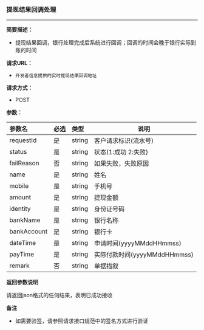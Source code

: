 ### 提现结果回调处理
---
**简要描述：** 

- 提现结果回调，银行处理完成后系统进行回调；回调的时间会晚于银行实际到账的时间

**请求URL：** 
- `开发者信息提供的实时提现结果回调地址`
  
**请求方式：**
- POST 

**参数：** 

|参数名|必选|类型|说明|
|:----    |:---|:----- |-----   |
|requestId |是  |string |客户请求标识(流水号)   |
|status |是  |string | 状态(1:成功 2:失败)    |
|failReason  |否  |string | 如果失败，失败原因    |
|name  |是  |string | 姓名    |
|mobile  |是  |string | 手机号    |
|amount  |是  |string | 提现金额    |
|identity  |是  |string | 身份证号码    |
|bankName  |是  |string | 银行名称    |
|bankAccount  |是  |string | 银行卡    |
|dateTime  |是  |string | 申请时间(yyyyMMddHHmmss)    |
|payTime  |是  |string | 实际付款时间(yyyyMMddHHmmss)    |
|remark  |否  |string | 单据描叙    |

 **返回参数说明** 

请返回json格式的任何结果，表明已成功接收

 **备注** 

- 如需要验签，请参照请求接口规范中的签名方式进行验证